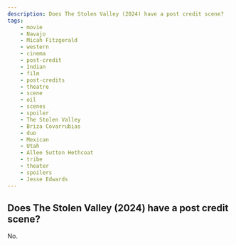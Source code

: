 ```yaml
---
description: Does The Stolen Valley (2024) have a post credit scene?
tags: 
    - movie
    - Navajo
    - Micah Fitzgerald
    - western
    - cinema
    - post-credit
    - Indian
    - film
    - post-credits
    - theatre
    - scene
    - oil
    - scenes
    - spoiler
    - The Stolen Valley
    - Briza Covarrubias
    - duo
    - Mexican
    - Utah
    - Allee Sutton Hethcoat
    - tribe
    - theater
    - spoilers
    - Jesse Edwards
---
```


## Does The Stolen Valley (2024) have a post credit scene?

No.
